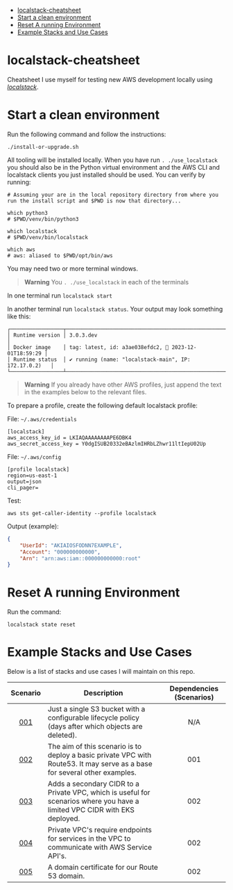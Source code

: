
- [localstack-cheatsheet](#localstack-cheatsheet)
- [Start a clean environment](#start-a-clean-environment)
- [Reset A running Environment](#reset-a-running-environment)
- [Example Stacks and Use Cases](#example-stacks-and-use-cases)


# localstack-cheatsheet

Cheatsheet I use myself for testing new AWS development locally using [_localstack_](https://www.localstack.cloud/).

# Start a clean environment

Run the following command and follow the instructions:

```shell
./install-or-upgrade.sh
```

All tooling will be installed locally. When you have run `. ./use_localstack` you should also be in the Python virtual environment and the AWS CLI and localstack clients you just installed should be used. You can verify by running:

```shell
# Assuming your are in the local repository directory from where you run the install script and $PWD is now that directory...

which python3
# $PWD/venv/bin/python3

which localstack
# $PWD/venv/bin/localstack

which aws
# aws: aliased to $PWD/opt/bin/aws
```

You may need two or more terminal windows. 

> **Warning**
> You `. ./use_localstack` in each of the terminals

In one terminal run `localstack start`

In another terminal run `localstack status`. Your output may look something like this:

```text
┌─────────────────┬───────────────────────────────────────────────────────┐
│ Runtime version │ 3.0.3.dev                                             │
│ Docker image    │ tag: latest, id: a3ae038efdc2, 📆 2023-12-01T18:59:29 │
│ Runtime status  │ ✔ running (name: "localstack-main", IP: 172.17.0.2)   │
└─────────────────┴───────────────────────────────────────────────────────┘
```

> **Warning**
> If you already have other AWS profiles, just append the text in the examples below to the relevant files.

To prepare a profile, create the following default localstack profile:

File: `~/.aws/credentials`

```text
[localstack]
aws_access_key_id = LKIAQAAAAAAAAPE6DBK4
aws_secret_access_key = Y0dgISUB20332eBAzlmIHRbLZhwr11ltIepU02Up
```

File: `~/.aws/config`

```text
[profile localstack]
region=us-east-1
output=json
cli_pager= 
```

Test:

```shell
aws sts get-caller-identity --profile localstack
```

Output (example):

```json
{
    "UserId": "AKIAIOSFODNN7EXAMPLE",
    "Account": "000000000000",
    "Arn": "arn:aws:iam::000000000000:root"
}
```

# Reset A running Environment

Run the command:

```shell
localstack state reset
```

# Example Stacks and Use Cases

Below is a list of stacks and use cases I will maintain on this repo.

| Scenario                                                                    | Description                                                                                                                | Dependencies (Scenarios) |
|:---------------------------------------------------------------------------:|----------------------------------------------------------------------------------------------------------------------------|:------------------------:|
| [001](./scenarios/001-basic-s3-with-lifecycle-policy.md)                    | Just a single S3 bucket with a configurable lifecycle policy (days after which objects are deleted).                       | N/A                      |
| [002](./scenarios/002-basic-private-vpd-with-flowlogs-to-s3-and-route53.md) | The aim of this scenario is to deploy a basic private VPC with Route53. It may serve as a base for several other examples. | 001                      |
| [003](./scenarios/003-add-secondary-cidr-to-private-vpc.md)                 | Adds a secondary CIDR to a Private VPC, which is useful for scenarios where you have a limited VPC CIDR with EKS deployed. | 002                      |
| [004](./scenarios/004-private-vpc-endpoints.md)                             | Private VPC's require endpoints for services in the VPC to communicate with AWS Service API's.                             | 002                      |
| [005](./scenarios/005-domain-certificate.md)                                | A domain certificate for our Route 53 domain.                                                                              | 002                      |



